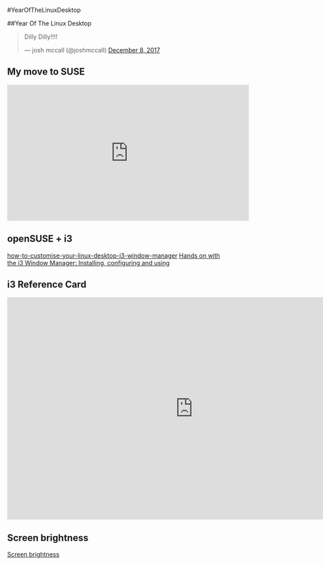 #YearOfTheLinuxDesktop

##Year Of The Linux Desktop

<blockquote class="twitter-tweet" data-lang="en"><p lang="en" dir="ltr">Dilly Dilly!!!!</p>&mdash; josh mccall (@joshmccall) <a href="https://twitter.com/joshmccall/status/939256290693603328?ref_src=twsrc%5Etfw">December 8, 2017</a></blockquote>
<script async src="https://platform.twitter.com/widgets.js" charset="utf-8"></script>

## My move to SUSE
<iframe width="560" height="315" src="https://www.youtube.com/embed/8xsq_HFaEOA" frameborder="0" gesture="media" allow="encrypted-media" allowfullscreen></iframe>

## openSUSE + i3

[how-to-customise-your-linux-desktop-i3-window-manager](http://www.zdnet.com/article/how-to-customise-your-linux-desktop-i3-window-manager/)
[Hands on with the i3 Window Manager: Installing, configuring and using
](http://www.zdnet.com/article/hands-on-with-the-i3-window-manager-installing-configuring-and-using/)

## i3 Reference Card

<iframe width="860" height="515" src="https://i3wm.org/docs/refcard.html" frameborder="0" gesture="media" allow="encrypted-media" allowfullscreen></iframe>

## Screen brightness
 [Screen brightness](https://wiki.archlinux.org/index.php?title=Backlight&printable=yes)
